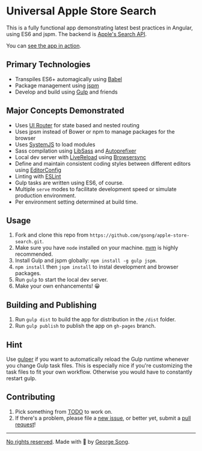 # Universal Apple Store Search

This is a fully functional app demonstrating latest best practices in Angular,
using ES6 and jspm. The backend is [Apple's Search API][apple api].

You can [see the app in action][app].

## Primary Technologies

* Transpiles ES6+ automagically using [Babel][]
* Package management using [jspm][]
* Develop and build using [Gulp][] and friends


## Major Concepts Demonstrated

* Uses [UI Router][] for state based and nested routing
* Uses jpsm instead of Bower or npm to manage packages for the browser
* Uses [SystemJS][] to load modules
* Sass compilation using [LibSass][] and [Autoprefixer][]
* Local dev server with [LiveReload](http://livereload.com/) using
    [Browsersync][]
* Define and maintain consistent coding styles between different editors using
    [EditorConfig][]
* Linting with [ESLint][]
* Gulp tasks are written using ES6, of course.
* Multiple `serve` modes to facilitate development speed or simulate production
    environment.
* Per environment setting determined at build time.


## Usage

1. Fork and clone this repo from
    `https://github.com/gsong/apple-store-search.git`.
2. Make sure you have `node` installed on your machine. [nvm][] is highly
   recommended.
3. Install Gulp and jspm globally: `npm install -g gulp jspm`.
4. `npm install` then `jspm install` to instal development and browser packages.
5. Run `gulp` to start the local dev server.
6. Make your own enhancements! 😀


## Building and Publishing

1. Run `gulp dist` to build the app for distribution in the `/dist` folder.
2. Run `gulp publish` to publish the app on `gh-pages` branch.


## Hint

Use [gulper][] if you want to automatically reload the Gulp runtime whenever you
change Gulp task files. This is especially nice if you're customizing the task
files to fit your own workflow. Otherwise you would have to constantly restart
gulp.


## Contributing

1. Pick something from [TODO][] to work on.
2. If there's a problem, please file a [new issue][], or better yet, submit a
   [pull request][]!

---

[No rights reserved][unlicensed]. Made with 🐣 by [George Song][gs twitter].


[app]: http://gsong.github.io/apple-store-search
[apple api]: https://www.apple.com/itunes/affiliates/resources/documentation/itunes-store-web-service-search-api.html
[autoprefixer]: https://github.com/postcss/autoprefixer
[babel]: https://babeljs.io/
[browsersync]: http://www.browsersync.io
[editorconfig]: http://editorconfig.org
[eslint]: http://eslint.org/
[gs twitter]: https://twitter.com/zukefresh
[gulp]: http://gulpjs.com
[gulper]: https://github.com/anatoo/gulper
[jspm]: http://jspm.io
[libsass]: http://libsass.org/
[new issue]: https://github.com/gsong/apple-store-search/issues/new
[nvm]: https://github.com/creationix/nvm
[pull request]: https://github.com/gsong/apple-store-search/compare/
[systemjs]: https://github.com/systemjs/systemjs
[todo]: https://github.com/gsong/apple-store-search/blob/development/TODO.md
[UI Router]: http://angular-ui.github.io/ui-router/site/#/api/ui.router
[unlicensed]: http://unlicense.org/
